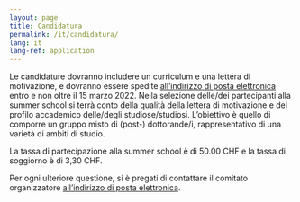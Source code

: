 ```yaml
---
layout: page
title: Candidatura
permalink: /it/candidatura/
lang: it
lang-ref: application
---
```


Le candidature dovranno includere un curriculum e una lettera di motivazione, e dovranno essere spedite [all’indirizzo di posta elettronica] entro e non oltre il 15 marzo 2022. Nella selezione delle/dei partecipanti alla summer school si terrà conto della qualità della lettera di motivazione e del profilo accademico delle/degli studiose/studiosi. L’obiettivo è quello di comporre un gruppo misto di (post-) dottorande/i, rappresentativo di una varietà di ambiti di studio. 

La tassa di partecipazione alla summer school è di 50.00 CHF e la tassa di soggiorno è di 3,30 CHF.

Per ogni ulteriore questione, si è pregati di contattare il comitato organizzatore [all’indirizzo di posta elettronica].

[all’indirizzo di posta elettronica]: mailto:mail@spaceafterborders.com
